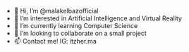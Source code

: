 - 👋 Hi, I’m @malakelbazofficial
- 👀 I’m interested in Artificial Intelligence and Virtual Reality
- 🌱 I’m currently learning Computer Science
- 💞️ I’m looking to collaborate on a small project
- 📫 Contact me! IG: itzher.ma


